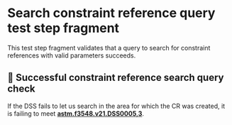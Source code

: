 # Search constraint reference query test step fragment

This test step fragment validates that a query to search for constraint references with valid parameters succeeds.

## 🛑 Successful constraint reference search query check

If the DSS fails to let us search in the area for which the CR was created, it is failing to meet **[astm.f3548.v21.DSS0005,3](../../../../../../../requirements/astm/f3548/v21.md)**.
